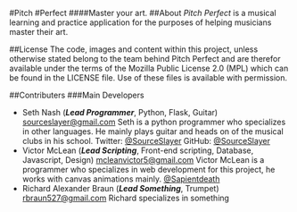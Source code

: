 #Pitch #Perfect
####Master your art.
##About
*Pitch Perfect* is a musical learning and practice application for the purposes of helping musicians master their art.

##License
The code, images and content within this project, unless otherwise stated belong to the team behind Pitch Perfect and are therefor available under the terms of the Mozilla Public License 2.0 (MPL) which can be found in the LICENSE file. Use of these files is available with permission.

##Contributers
###Main Developers
- Seth Nash (___Lead Programmer___, Python, Flask, Guitar) <sourceslayer@gmail.com>
    Seth is a python programmer who specializes in other languages. He mainly plays guitar and heads on of the musical clubs in his school.
    Twitter: [@SourceSlayer](https://twitter.com/SourceSlayer)
    GitHub: [@SourceSlayer](https://www.github.com/SourceSlayer) 
- Victor McLean (___Lead Scripting___, Front-end scripting, Database, Javascript, Design) <mcleanvictor5@gmail.com>
    Victor McLean is a programmer who specializes in web development for this project, he works with canvas animations mainly.
    [@Sapientdeath](https://twitter.com/sapientdeath)
- Richard Alexander Braun (___Lead Something___, Trumpet) <rbraun527@gmail.com>
    Richard specializes in something
